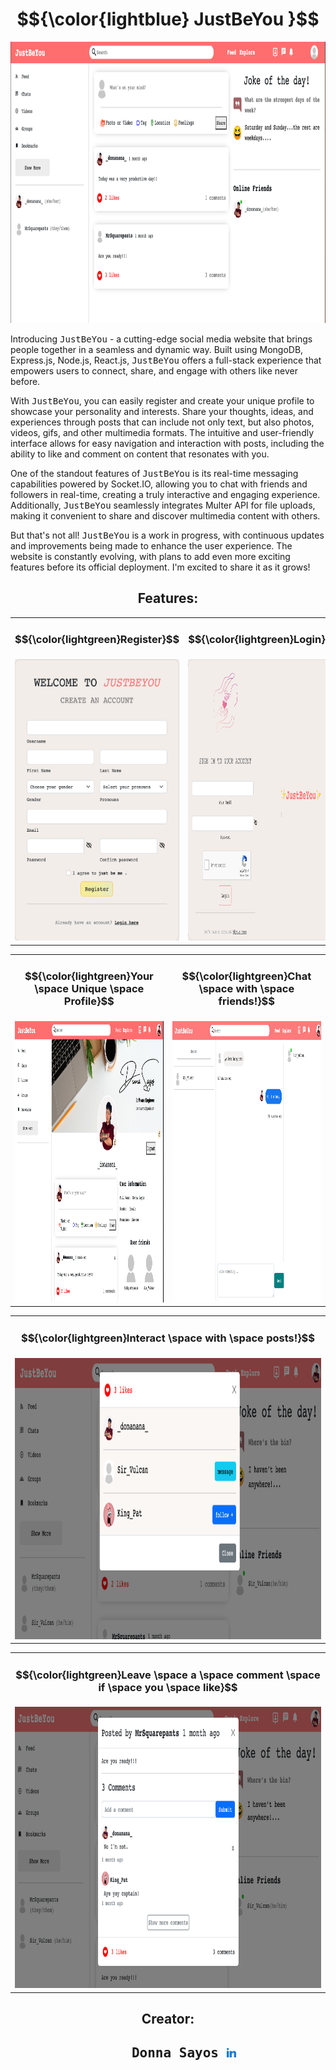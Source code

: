 <h1 align="center">
  $${\color{lightblue} JustBeYou }$$
</h1>

<p align="center">
  <kbd>
    <img src="public/assets/readMePics/home.png" width="800" height="450"/>
  </kbd>
</p>

<p>
Introducing <kbd>JustBeYou</kbd> - a cutting-edge social media website that brings people together in a seamless and dynamic way. Built using MongoDB, Express.js, Node.js, React.js, <kbd>JustBeYou</kbd> offers a full-stack experience that empowers users to connect, share, and engage with others like never before.

With <kbd>JustBeYou</kbd>, you can easily register and create your unique profile to showcase your personality and interests. Share your thoughts, ideas, and experiences through posts that can include not only text, but also photos, videos, gifs, and other multimedia formats. The intuitive and user-friendly interface allows for easy navigation and interaction with posts, including the ability to like and comment on content that resonates with you.

One of the standout features of <kbd>JustBeYou</kbd> is its real-time messaging capabilities powered by Socket.IO, allowing you to chat with friends and followers in real-time, creating a truly interactive and engaging experience. Additionally, <kbd>JustBeYou</kbd> seamlessly integrates Multer API for file uploads, making it convenient to share and discover multimedia content with others.

But that's not all! <kbd>JustBeYou</kbd> is a work in progress, with continuous updates and improvements being made to enhance the user experience. The website is constantly evolving, with plans to add even more exciting features before its official deployment. I'm excited to share it as it grows!
</p>

<h2 align="center">
  Features:
</h2>

<div align="center">
  <table>
    <tr>
      <td>
        <h3 align="center">
          $${\color{lightgreen}Register}$$
        </h3>
      </td>
      <td>
        <h3 align="center">
          $${\color{lightgreen}Login}$$
        </h3>
      </td>
    </tr>
    <tr>
      <td align="center"><kbd><img src="public/assets/readMePics/register.png" width="400" height="450"/></kbd></td>
      <td align="center"><kbd><img src="public/assets/readMePics/login.png" width="500" height="450"/></kbd></td>
    </tr>
   </table>
</div>

<div align="center">
  <table>
    <tr>
      <td>
        <h3 align="center">
          $${\color{lightgreen}Your \space Unique \space Profile}$$
        </h3>
      </td>
      <td>
        <h3 align="center">
          $${\color{lightgreen}Chat \space with \space friends!}$$
        </h3>
      </td>
    </tr>
    <tr>
      <td align="center"><kbd><img src="public/assets/readMePics/profile.png" width="500" height="450"/></kbd></td>
      <td align="center"><kbd><img src="public/assets/readMePics/chat.png" width="500" height="450"/></kbd></td>
    </tr>
   </table>
</div>

<div align="center">
  <table>
    <tr>
      <td>
        <h3 align="center">
          $${\color{lightgreen}Interact \space with \space posts!}$$
        </h3>
      </td>
    </tr>
    <tr>
      <td align="center"><kbd><img src="public/assets/readMePics/likes.png" width="650" height="450"/></kbd></td>
    </tr>
   </table>
</div>

<div align="center">
  <table>
    <tr>
      <td>
        <h3 align="center">
          $${\color{lightgreen}Leave \space a \space comment \space if \space you \space like}$$
        </h3>
      </td>
    </tr>
    <tr>
      <td align="center"><kbd><img src="public/assets/readMePics/comments.png" width="650" height="450"/></kbd></td>
    </tr>
   </table>
</div>


<h2 align="center">
  Creator:
</h2>

<h2 align="center">
  <pre>
    Donna Sayos <a href="https://www.linkedin.com/in/dsayos/"><kbd><img src="public/assets/readMePics/linked-in-alt.svg" width="15" height="15"/></kbd></a>
  </pre>
</h2>
